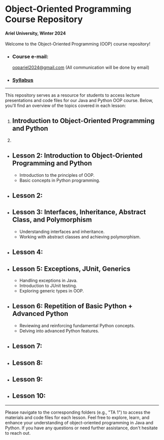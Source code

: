 # Object-Oriented Programming Course Repository 

#### Ariel University, Winter 2024

Welcome to the Object-Oriented Programming (OOP) course repository! 

- ### Course e-mail: 
  oopariel2024@gmail.com (All communication will be done by email)
- ### [Syllabus](https://github.com/IlanSimchon/OOP_2023_Ariel/blob/main/Syllabus%2B(0).pdf)

---------------------------------------------------------------------------------------------

This repository serves as a resource for students to access lecture presentations and code files for our Java and Python OOP course. 
Below, you'll find an overview of the topics covered in each lesson:

1. ## Introduction to Object-Oriented Programming and Python
2. 
- ## Lesson 2: Introduction to Object-Oriented Programming and Python
  - Introduction to the principles of OOP.
  - Basic concepts in Python programming.
- ## Lesson 2:
- ## Lesson 3: Interfaces, Inheritance, Abstract Class, and Polymorphism
  - Understanding interfaces and inheritance.
  - Working with abstract classes and achieving polymorphism.
- ## Lesson 4:
- ## Lesson 5: Exceptions, JUnit, Generics
  - Handling exceptions in Java.
  - Introduction to JUnit testing.
  - Exploring generic types in OOP.
- ## Lesson 6: Repetition of Basic Python + Advanced Python
  - Reviewing and reinforcing fundamental Python concepts.
  - Delving into advanced Python features.
- ## Lesson 7:
- ## Lesson 8:
- ## Lesson 9:
- ## Lesson 10:

---------------------------------------------------------------------------------------------

Please navigate to the corresponding folders (e.g., "TA 1") to access the materials and code files for each lesson.
Feel free to explore, learn, and enhance your understanding of object-oriented programming in Java and Python. If you have any questions or need further assistance, don't hesitate to reach out.
